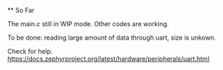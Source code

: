 ** So Far

The main.c still in WIP mode.
Other codes are working.

To be done: reading large amount of data through uart, size is unkown.

Check for help.
https://docs.zephyrproject.org/latest/hardware/peripherals/uart.html
